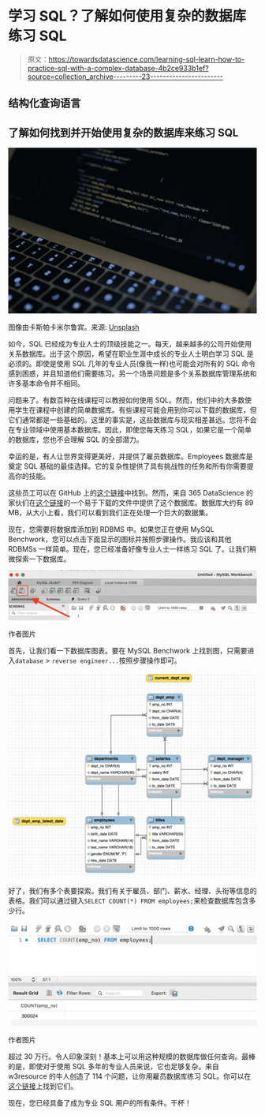 # 学习 SQL？了解如何使用复杂的数据库练习 SQL

> 原文：<https://towardsdatascience.com/learning-sql-learn-how-to-practice-sql-with-a-complex-database-4b2ce933b1ef?source=collection_archive---------23----------------------->

## 结构化查询语言

## 了解如何找到并开始使用复杂的数据库来练习 SQL

![](img/1e633551f96d5f3b097a4c5ced6b57f3.png)

图像由卡斯帕卡米尔鲁宾。来源: [Unsplash](https://unsplash.com/photos/fPkvU7RDmCo)

如今，SQL 已经成为专业人士的顶级技能之一。每天，越来越多的公司开始使用关系数据库。出于这个原因，希望在职业生涯中成长的专业人士明白学习 SQL 是必须的。即使是使用 SQL 几年的专业人员(像我一样)也可能会对所有的 SQL 命令感到困惑，并且知道他们需要练习。另一个场景问题是多个关系数据库管理系统和许多基本命令并不相同。

问题来了。有数百种在线课程可以教授如何使用 SQL。然而，他们中的大多数使用学生在课程中创建的简单数据库。有些课程可能会用到你可以下载的数据库，但它们通常都是一些基础的。这里的事实是，这些数据库与现实相差甚远。您将不会在专业领域中使用基本数据库。因此，即使您每天练习 SQL，如果它是一个简单的数据库，您也不会理解 SQL 的全部潜力。

幸运的是，有人让世界变得更美好，并提供了雇员数据库。Employees 数据库是奠定 SQL 基础的最佳选择。它的复杂性提供了具有挑战性的任务和所有你需要提高你的技能。

这些员工可以在 GitHub 上的[这个链接](https://github.com/datacharmer/test_db/blob/master/employees.sql)中找到。然而，来自 365 DataScience 的家伙们在[这个链接](https://www.dropbox.com/s/znmjrtlae6vt4zi/employees.sql?dl=0)的一个易于下载的文件中提供了这个数据库。数据库大约有 89 MB，从大小上看，我们可以看到我们正在处理一个巨大的数据集。

现在，您需要将数据库添加到 RDBMS 中。如果您正在使用 MySQL Benchwork，您可以点击下面显示的图标并按照步骤操作。我应该和其他 RDBMSs 一样简单。现在，您已经准备好像专业人士一样练习 SQL 了。让我们稍微探索一下数据库。

![](img/72be5b94ee621c05de7f96ba79068efe.png)

作者图片

首先，让我们看一下数据库图表。要在 MySQL Benchwork 上找到图，只需要进入`database` > `reverse engineer...`按照步骤操作即可。

![](img/f651fe703a91dd43e412fdafa51bc3a4.png)

好了，我们有多个表要探索。我们有关于雇员、部门、薪水、经理、头衔等信息的表格。我们可以通过键入`SELECT COUNT(*) FROM employees;`来检查数据库包含多少行。

![](img/a98315366751952c46a06d5a3f16c96e.png)

作者图片

超过 30 万行。令人印象深刻！基本上可以用这种规模的数据库做任何查询。最棒的是，即使对于使用 SQL 多年的专业人员来说，它也足够复杂。来自 w3resource 的牛人创造了 114 个问题，让你用雇员数据库练习 SQL。你可以在[这个链接](https://www.w3resource.com/sql-exercises/employee-database-exercise/index.php)上找到它们。

现在，您已经具备了成为专业 SQL 用户的所有条件。干杯！